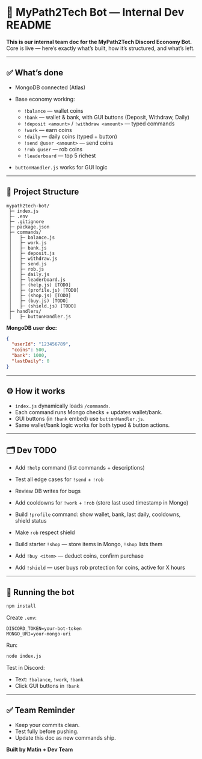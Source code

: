 # 📌 MyPath2Tech Bot — Internal Dev README

**This is our internal team doc for the MyPath2Tech Discord Economy Bot.**
Core is live — here’s exactly what’s built, how it’s structured, and what’s left.

---

## ✅ What’s done

* MongoDB connected (Atlas)
* Base economy working:

  * `!balance` — wallet coins
  * `!bank` — wallet & bank, with GUI buttons (Deposit, Withdraw, Daily)
  * `!deposit <amount>` / `!withdraw <amount>` — typed commands
  * `!work` — earn coins
  * `!daily` — daily coins (typed + button)
  * `!send @user <amount>` — send coins
  * `!rob @user` — rob coins
  * `!leaderboard` — top 5 richest
* `buttonHandler.js` works for GUI logic

---

## 📂 Project Structure

```
mypath2tech-bot/
 ├─ index.js
 ├─ .env
 ├─ .gitignore
 ├─ package.json
 ├─ commands/
 │   ├─ balance.js
 │   ├─ work.js
 │   ├─ bank.js
 │   ├─ deposit.js
 │   ├─ withdraw.js
 │   ├─ send.js
 │   ├─ rob.js
 │   ├─ daily.js
 │   ├─ leaderboard.js
 │   ├─ (help.js) [TODO]
 │   ├─ (profile.js) [TODO]
 │   ├─ (shop.js) [TODO]
 │   ├─ (buy.js) [TODO]
 │   ├─ (shield.js) [TODO]
 ├─ handlers/
 │   ├─ buttonHandler.js
```

**MongoDB user doc:**

```json
{
  "userId": "123456789",
  "coins": 500,
  "bank": 1000,
  "lastDaily": 0
}
```

---

## ⚙️ How it works

* `index.js` dynamically loads `/commands`.
* Each command runs Mongo checks + updates wallet/bank.
* GUI buttons (in `!bank` embed) use `buttonHandler.js`.
* Same wallet/bank logic works for both typed & button actions.

---

## 🗂️ Dev TODO



* Add `!help` command (list commands + descriptions)
* Test all edge cases for `!send` + `!rob`
* Review DB writes for bugs


* Add cooldowns for `!work` + `!rob` (store last used timestamp in Mongo)
* Build `!profile` command: show wallet, bank, last daily, cooldowns, shield status
* Make `rob` respect shield


* Build starter `!shop` — store items in Mongo, `!shop` lists them
* Add `!buy <item>` — deduct coins, confirm purchase
* Add `!shield` — user buys rob protection for coins, active for X hours

---

## 🚀 Running the bot

```bash
npm install
```

Create `.env`:

```
DISCORD_TOKEN=your-bot-token
MONGO_URI=your-mongo-uri
```

Run:

```bash
node index.js
```

Test in Discord:

* Text: `!balance`, `!work`, `!bank`
* Click GUI buttons in `!bank`

---

## ✅ Team Reminder

* Keep your commits clean.
* Test fully before pushing.
* Update this doc as new commands ship.

**Built by Matin + Dev Team**
